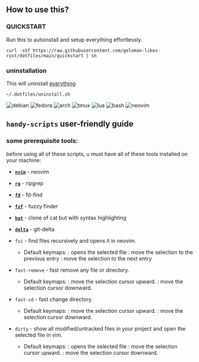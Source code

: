## How to use this?

### QUICKSTART

Run this to autoinstall and setup everything effortlessly.
```
curl -sSf https://raw.githubusercontent.com/geloman-likes-rust/dotfiles/main/quickstart | sh
```

### uninstallation

This will uninstall [everything](uninstall.sh)
```
~/.dotfiles/uninstall.sh
```

![debian](https://img.shields.io/badge/debian-D14D72?style=for-the-badge&logo=debian&logoColor=white)
![fedora](https://img.shields.io/badge/fedora-19376D?style=for-the-badge&logo=fedora&logoColor=fff)
![arch](https://img.shields.io/badge/arch-0B2447?style=for-the-badge&logo=archlinux&logoColor=19A7CE)
![tmux](https://img.shields.io/badge/tmux-393646?style=for-the-badge&logo=tmux&logoColor=fff)
![lua](https://img.shields.io/badge/lua-62CDFF?style=for-the-badge&logo=lua&logoColor=19376D)
![bash](https://img.shields.io/badge/bash-1B2430?style=for-the-badge&logo=gnu-bash&logoColor=fff)
![neovim](https://img.shields.io/badge/neovim-62CDFF?style=for-the-badge&logo=neovim&logoColor=2B7A0B)


## `handy-scripts` user-friendly guide

### some prerequisite tools:

before using all of these scripts, u must have all of these tools installed on your machine:

- [**`nvim`**](https://github.com/neovim/neovim) - neovim
- [**`rg`**](https://github.com/BurntSushi/ripgrep) - ripgrep
- [**`fd`**](https://github.com/sharkdp/fd) - fd-find
- [**`fzf`**](https://github.com/junegunn/fzf) - fuzzy finder
- [**`bat`**](https://github.com/sharkdp/bat) - clone of cat but with syntax highlighting
- [**`delta`**](https://github.com/dandavison/delta) - git-delta

- `fvi` - find files recursively and opens it in neovim.

    - Default keymaps:
        <cr>: opens the selected file
        <c-k>: move the selection to the previous entry
        <c-j>: move the selection to the next entry

- `fast-remove` - fast remove any file or directory.

    - Default keymaps:
        <c-k>: move the selection cursor upward.
        <c-j>: move the selection cursor downward.

- `fast-cd` - fast change directory.

    - Default keymaps:
        <c-k>: move the selection cursor upward.
        <c-j>: move the selection cursor downward.

- `dirty` - show all modified/untracked files in your project and open the selected file in vim.

    - Default keymaps:
        <cr>: opens the selected file
        <c-k>: move the selection cursor upward.
        <c-j>: move the selection cursor downward.
